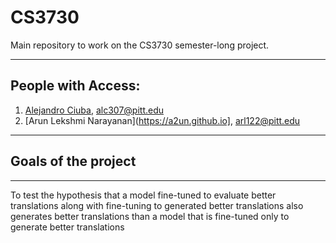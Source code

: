 # CS3730
Main repository to work on the CS3730 semester-long project.
***
## People with Access:
1. [Alejandro Ciuba](https://alejandrociuba.github.io), alc307@pitt.edu
2. [Arun Lekshmi Narayanan](https://a2un.github.io], arl122@pitt.edu
***
## Goals of the project
***
To test the hypothesis that a model fine-tuned to evaluate better translations along with fine-tuning to generated better translations also generates better translations than a model that is fine-tuned only to generate better translations



